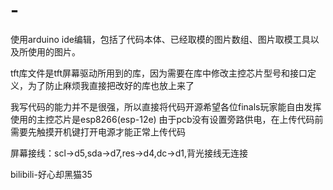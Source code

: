 # -
使用arduino ide编辑，包括了代码本体、已经取模的图片数组、图片取模工具以及所使用的图片。

tft库文件是tft屏幕驱动所用到的库，因为需要在库中修改主控芯片型号和接口定义，为了防止麻烦我直接把改好的库也放上来了

我写代码的能力并不是很强，所以直接将代码开源希望各位finals玩家能自由发挥
使用的主控芯片是esp8266(esp-12e)
由于pcb没有设置旁路供电，在上传代码前需要先触摸开机键打开电源才能正常上传代码

屏幕接线：scl->d5,sda->d7,res->d4,dc->d1,背光接线无连接


bilibili-好心却黑猫35
